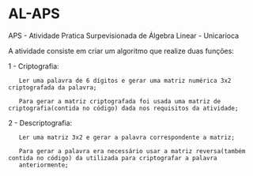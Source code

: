 # AL-APS
APS - Atividade Pratica Surpevisionada de Álgebra Linear - Unicarioca

A atividade consiste em criar um algoritmo que realize duas funções:

  1 - Criptografia: 
  
       Ler uma palavra de 6 dígitos e gerar uma matriz numérica 3x2 criptografada da palavra;
       
       Para gerar a matriz criptografada foi usada uma matriz de criptografia(contida no código) dada nos requisitos da atividade;
       
  2 - Descriptografia:
  
       Ler uma matriz 3x2 e gerar a palavra correspondente a matriz;
       
       Para gerar a palavra era necessário usar a matriz reversa(também contida no código) da utilizada para criptografar a palavra 
       anteriormente;
       
